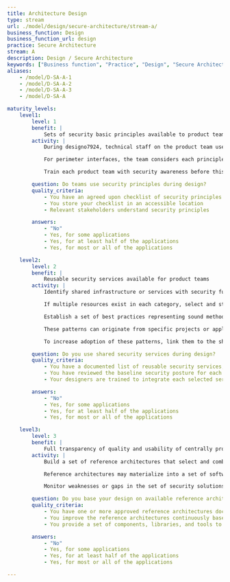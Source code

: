 ```yaml
---
title: Architecture Design
type: stream
url: ./model/design/secure-architecture/stream-a/
business_function: Design
business_function_url: design
practice: Secure Architecture
stream: A
description: Design / Secure Architecture
keywords: ["Business function", "Practice", "Design", "Secure Architecture"]
aliases:
    - /model/D-SA-A-1
    - /model/D-SA-A-2
    - /model/D-SA-A-3
    - /model/D-SA-A

maturity_levels:
    level1:
        level: 1
        benefit: |
            Sets of security basic principles available to product teams
        activity: |
            During designo7924, technical staff on the product team use a short checklist of security principles. Typically, security principles include defense in depth, securing the weakest link, use of secure defaults, simplicity in design of security functionality, secure failure, balance of security and usability, running with least privilege, avoidance of security by obscurity, etc.

            For perimeter interfaces, the team considers each principle in the context of the overall system and identifies features that can be added to bolster security at each such interface. Limit these such that they only take a small amount of extra effort beyond the normal implementation cost of functional requirements. Note anything larger, and schedule it for future releases.

            Train each product team with security awareness before this process, and incorporate more security-savvy staff to aid in making design decisions.

        question: Do teams use security principles during design?
        quality_criteria:
            - You have an agreed upon checklist of security principles
            - You store your checklist in an accessible location
            - Relevant stakeholders understand security principles

        answers:
            - "No"
            - Yes, for some applications
            - Yes, for at least half of the applications
            - Yes, for most or all of the applications

    level2:
        level: 2
        benefit: |
            Reusable security services available for product teams
        activity: |
            Identify shared infrastructure or services with security functionality. These typically include single-sign-on services, access control or entitlements services, logging and monitoring services or application-level firewalling. Collect and evaluate reusable systems to assemble a list of such resources and categorize them by the security mechanism they fulfill. Consider each resource in terms of why a product team would want to integrate with it, i.e. the benefits of using the shared resource.

            If multiple resources exist in each category, select and standardize on one or more shared services per category. Because future software development will rely on these services, review each thoroughly to ensure understanding of the baseline security posture. For each selected service, create design guidance for product teams to understand how to integrate with the system. Make the guidance available through training, mentorship, guidelines, and standards.

            Establish a set of best practices representing sound methods of implementing security functionality. You can research them or purchase them, and it is often more effective if you customize them so they are more specific to your organization. Example patterns include a single-sign-on subsystem, a cross-tier delegation model, a separation-of-duties authorization model, a centralized logging pattern, etc.

            These patterns can originate from specific projects or applications, but make sure you share them between different teams across the organization for efficient and consistent application of appropriate security solutions.

            To increase adoption of these patterns, link them to the shared security services, or implement them into actual component solutions that can be easily integrated into an application during development. Support the key technologies within the organization, for instance in case of different development stacks. Treat these solutions as actual applications with proper support in case of questions or issues.

        question: Do you use shared security services during design?
        quality_criteria:
            - You have a documented list of reusable security services, available to relevant stakeholders
            - You have reviewed the baseline security posture for each selected service
            - Your designers are trained to integrate each selected service following available guidance

        answers:
            - "No"
            - Yes, for some applications
            - Yes, for at least half of the applications
            - Yes, for most or all of the applications

    level3:
        level: 3
        benefit: |
            Full transparency of quality and usability of centrally provided security solutions
        activity: |
            Build a set of reference architectures that select and combine a verified set of security components to ensure a proper design of security. Reference platforms have advantages in terms of shortening audit and security-related reviews, increasing efficiency in development, and lowering maintenance overhead. Continuously maintain and improve the reference architecture based on new insights in the organization and within the community. Have architects, senior developers and other technical stakeholders participate in design and creation of reference platforms. After creation, teams maintain ongoing support and updates.

            Reference architectures may materialize into a set of software libraries and tools upon which project teams build their software. They serve as a starting point that standardizes the configuration-driven, security-by-default security approach. You can bootstrap the framework by selecting a particular project early in the lifecycle and having security-savvy staff work with them to build the security functionality in a generic way so that it can be extracted from the project and used elsewhere in the organization.

            Monitor weaknesses or gaps in the set of security solutions available in your organization continuously in the context of discussions on architecture, development, or operations. This serves as an input to improve the appropriateness and effectiveness of the reference architectures that you have in place.

        question: Do you base your design on available reference architectures?
        quality_criteria:
            - You have one or more approved reference architectures documented and available to stakeholders
            - You improve the reference architectures continuously based on insights and best practices
            - You provide a set of components, libraries, and tools to implement each reference architecture

        answers:
            - "No"
            - Yes, for some applications
            - Yes, for at least half of the applications
            - Yes, for most or all of the applications

---
```

